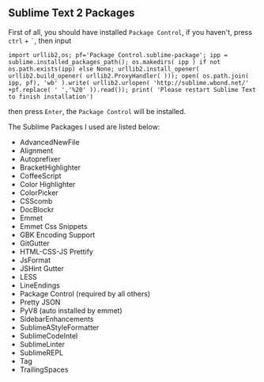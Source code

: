 ## Sublime Text 2 Packages
First of all, you should have installed `Package Control`, if you haven't, press `ctrl` + `` ` ``, then input

    import urllib2,os; pf='Package Control.sublime-package'; ipp = sublime.installed_packages_path(); os.makedirs( ipp ) if not os.path.exists(ipp) else None; urllib2.install_opener( urllib2.build_opener( urllib2.ProxyHandler( ))); open( os.path.join( ipp, pf), 'wb' ).write( urllib2.urlopen( 'http://sublime.wbond.net/' +pf.replace( ' ','%20' )).read()); print( 'Please restart Sublime Text to finish installation')
then press `Enter`, the `Package Control` will be installed.

The Sublime Packages I used are listed below:

- AdvancedNewFile
- Alignment
- Autoprefixer
- BracketHighlighter
- CoffeeScript
- Color Highlighter
- ColorPicker
- CSScomb
- DocBlockr
- Emmet
- Emmet Css Snippets
- GBK Encoding Support
- GitGutter
- HTML-CSS-JS Prettify
- JsFormat
- JSHint Gutter
- LESS
- LineEndings
- Package Control (required by all others)
- Pretty JSON
- PyV8 (auto installed by emmet)
- SidebarEnhancements
- SublimeAStyleFormatter
- SublimeCodeIntel
- SublimeLinter
- SublimeREPL
- Tag
- TrailingSpaces
